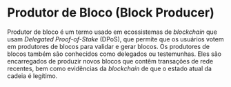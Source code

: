 # Produtor de Bloco (Block Producer)

Produtor de bloco é um termo usado em ecossistemas de _blockchain_ que usam _Delegated Proof-of-Stake_ (DPoS), que permite que os usuários votem em produtores de blocos para validar e gerar blocos. Os produtores de blocos também são conhecidos como delegados ou testemunhas. Eles são encarregados de produzir novos blocos que contêm transações de rede recentes, bem como evidências da _blockchain_ de que o estado atual da cadeia é legítimo.
